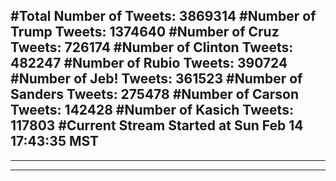 #Total Number of Tweets: 3869314 
#Number of Trump Tweets: 1374640
#Number of Cruz Tweets: 726174
#Number of Clinton Tweets: 482247
#Number of Rubio Tweets: 390724
#Number of Jeb! Tweets: 361523
#Number of Sanders Tweets: 275478
#Number of Carson Tweets: 142428
#Number of Kasich Tweets: 117803
#Current Stream Started at Sun Feb 14 17:43:35 MST
---
---
---
